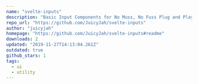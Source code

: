 ```yaml
---
name: "svelte-inputs"
description: "Basic Input Components for No Muss, No Fuss Plug and Play with Svelte"
repo_url: "https://github.com/JuicyJah/svelte-inputs"
author: "juicyjah"
homepage: "https://github.com/JuicyJah/svelte-inputs#readme"
downloads: 2
updated: "2019-11-27T14:13:04.261Z"
outdated: true
github_stars: 1
tags: 
  - ui
  - utility
---
```

